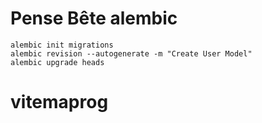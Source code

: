 # Pense Bête alembic
``` shell
alembic init migrations
alembic revision --autogenerate -m "Create User Model"
alembic upgrade heads
```
# vitemaprog
